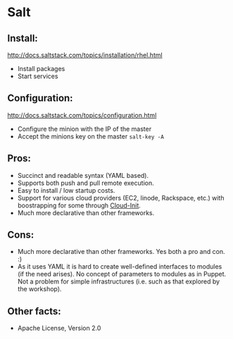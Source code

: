 Salt
====

Install:
--------

http://docs.saltstack.com/topics/installation/rhel.html

* Install packages
* Start services

Configuration:
--------------

http://docs.saltstack.com/topics/configuration.html

* Configure the minion with the IP of the master
* Accept the minions key on the master ```salt-key -A```

Pros:
-----

* Succinct and readable syntax (YAML based).
* Supports both push and pull remote execution.
* Easy to install / low startup costs.
* Support for various cloud providers (EC2, linode, Rackspace, etc.) with boostrapping for some through [Cloud-Init](http://docs.saltstack.com/topics/tutorials/bootstrap_ec2.html).
* Much more declarative than other frameworks.

Cons:
-----

* Much more declarative than other frameworks. Yes both a pro and con. :)
* As it uses YAML it is hard to create well-defined interfaces to modules (if the need arises). No concept of parameters to modules as in Puppet. Not a problem for simple infrastructures (i.e. such as that explored by the workshop).

Other facts:
------------

* Apache License, Version 2.0

